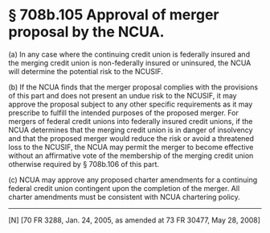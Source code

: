 # § 708b.105   Approval of merger proposal by the NCUA.

(a) In any case where the continuing credit union is federally insured and the merging credit union is non-federally insured or uninsured, the NCUA will determine the potential risk to the NCUSIF.


(b) If the NCUA finds that the merger proposal complies with the provisions of this part and does not present an undue risk to the NCUSIF, it may approve the proposal subject to any other specific requirements as it may prescribe to fulfill the intended purposes of the proposed merger. For mergers of federal credit unions into federally insured credit unions, if the NCUA determines that the merging credit union is in danger of insolvency and that the proposed merger would reduce the risk or avoid a threatened loss to the NCUSIF, the NCUA may permit the merger to become effective without an affirmative vote of the membership of the merging credit union otherwise required by § 708b.106 of this part.


(c) NCUA may approve any proposed charter amendments for a continuing federal credit union contingent upon the completion of the merger. All charter amendments must be consistent with NCUA chartering policy.



---

[N] [70 FR 3288, Jan. 24, 2005, as amended at 73 FR 30477, May 28, 2008]




